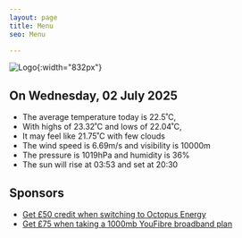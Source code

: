```yaml
---
layout: page
title: Menu
seo: Menu

---
```


![Logo](/images/logo.jpg){:width="832px"}

<!-- weather_marker starts -->
## On Wednesday, 02 July 2025

- The average temperature today is 22.5˚C,
- With highs of 23.32˚C and lows of 22.04˚C,
- It may feel like 21.75˚C with few clouds
- The wind speed is 6.69m/s and visibility is 10000m
- The pressure is 1019hPa and humidity is 36%
- The sun will rise at 03:53 and set at 20:30

<!-- weather_marker ends -->

## Sponsors

- [Get £50 credit when switching to Octopus Energy](https://bit.ly/3oD1nnS)
- [Get £75 when taking a 1000mb YouFibre broadband plan](https://aklam.io/91zWhU?)
